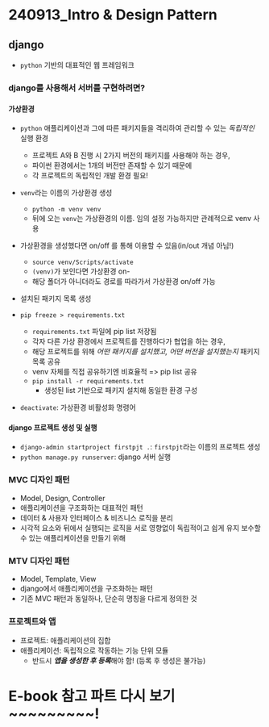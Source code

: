 # 240913_Intro & Design Pattern

## django
- `python` 기반의 대표적인 웹 프레임워크

### django를 사용해서 서버를 구현하려면?
#### 가상환경
- `python` 애플리케이션과 그에 따른 패키지들을 격리하여 관리할 수 있는 *독립적인* 실행 환경
  - 프로젝트 A와 B 진행 시 2가지 버전의 패키지를 사용해야 하는 경우,
  - 파이썬 환경에서는 1개의 버전만 존재할 수 있기 때문에
  - 각 프로젝트의 독립적인 개발 환경 필요!

- `venv`라는 이름의 가상환경 생성
  - `python -m venv venv`
  - 뒤에 오는 `venv`는 가상환경의 이름. 임의 설정 가능하지만 관례적으로 venv 사용
- 가상환경을 생성했다면 on/off 를 통해 이용할 수 있음(in/out 개념 아님!)
  - `source venv/Scripts/activate`
  - `(venv)`가 보인다면 가상환경 on-
  - 해당 폴더가 아니더라도 경로를 따라가서 가상환경 on/off 가능
- 설치된 패키지 목록 생성
- `pip freeze > requirements.txt`
  - `requirements.txt` 파일에 pip list 저장됨
  - 각자 다른 가상 환경에서 프로젝트를 진행하다가 협업을 하는 경우,
  - 해당 프로젝트를 위해 *어떤 패키지를 설치했고, 어떤 버전을 설치했는지* 패키지 목록 공유
  - venv 자체를 직접 공유하기엔 비효율적 => pip list 공유
  - `pip install -r requirements.txt`
    - 생성된 list 기반으로 패키지 설치해 동일한 환경 구성
- `deactivate`: 가상환경 비활성화 명령어
  
#### django 프로젝트 생성 및 실행
- `django-admin startproject firstpjt .`: `firstpjt`라는 이름의 프로젝트 생성
- `python manage.py runserver`: django 서버 실행

### MVC 디자인 패턴
- Model, Design, Controller
- 애플리케이션을 구조화하는 대표적인 패턴
- 데이터 & 사용자 인터페이스 & 비즈니스 로직을 분리
- 시각적 요소와 뒤에서 실행되는 로직을 서로 영향없이 독립적이고 쉽게 유지 보수할 수 있는 애플리케이션을 만들기 위해

### MTV 디자인 패턴
- Model, Template, View
- django에서 애플리케이션을 구조화하는 패턴
- 기존 MVC 패턴과 동일하나, 단순히 명칭을 다르게 정의한 것

### 프로젝트와 앱
- 프로젝트: 애플리케이션의 집합
- 애플리케이션: 독립적으로 작동하는 기능 단위 모듈
  - 반드시 ***앱을 생성한 후 등록***해야 함! (등록 후 생성은 불가능)
  



# E-book 참고 파트 다시 보기~~~~~~~~~!